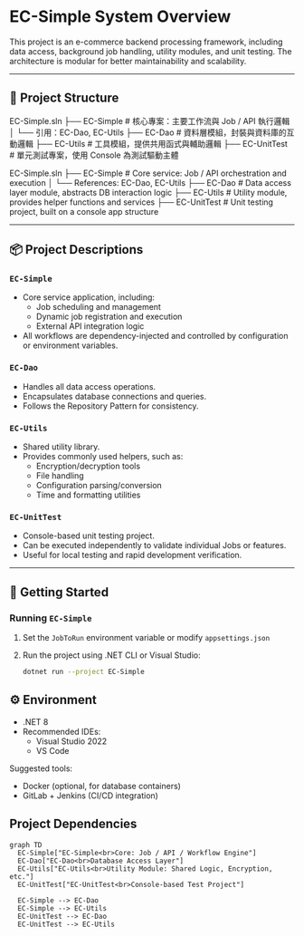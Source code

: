 # EC-Simple System Overview

This project is an e-commerce backend processing framework, including data access, background job handling, utility modules, and unit testing. The architecture is modular for better maintainability and scalability.

---

## 🧩 Project Structure
EC-Simple.sln 
├── EC-Simple # 核心專案：主要工作流與 Job / API 執行邏輯 
│ └── 引用：EC-Dao, EC-Utils 
├── EC-Dao # 資料層模組，封裝與資料庫的互動邏輯 
├── EC-Utils # 工具模組，提供共用函式與輔助邏輯 
├── EC-UnitTest # 單元測試專案，使用 Console 為測試驅動主體

EC-Simple.sln 
├── EC-Simple # Core service: Job / API orchestration and execution 
│ └── References: EC-Dao, EC-Utils 
├── EC-Dao # Data access layer module, abstracts DB interaction logic 
├── EC-Utils # Utility module, provides helper functions and services 
├── EC-UnitTest # Unit testing project, built on a console app structure

---

## 📦 Project Descriptions

### `EC-Simple`
- Core service application, including:
  - Job scheduling and management
  - Dynamic job registration and execution
  - External API integration logic
- All workflows are dependency-injected and controlled by configuration or environment variables.

### `EC-Dao`
- Handles all data access operations.
- Encapsulates database connections and queries.
- Follows the Repository Pattern for consistency.

### `EC-Utils`
- Shared utility library.
- Provides commonly used helpers, such as:
  - Encryption/decryption tools
  - File handling
  - Configuration parsing/conversion
  - Time and formatting utilities

### `EC-UnitTest`
- Console-based unit testing project.
- Can be executed independently to validate individual Jobs or features.
- Useful for local testing and rapid development verification.

---

## 🚀 Getting Started

### Running `EC-Simple`

1. Set the `JobToRun` environment variable or modify `appsettings.json`
2. Run the project using .NET CLI or Visual Studio:

   ```bash
   dotnet run --project EC-Simple

## ⚙️ Environment
* .NET 8
* Recommended IDEs:
    * Visual Studio 2022
    * VS Code

Suggested tools:
* Docker (optional, for database containers)
* GitLab + Jenkins (CI/CD integration)

## Project Dependencies
```mermaid
graph TD
  EC-Simple["EC-Simple<br>Core: Job / API / Workflow Engine"]
  EC-Dao["EC-Dao<br>Database Access Layer"]
  EC-Utils["EC-Utils<br>Utility Module: Shared Logic, Encryption, etc."]
  EC-UnitTest["EC-UnitTest<br>Console-based Test Project"]

  EC-Simple --> EC-Dao
  EC-Simple --> EC-Utils
  EC-UnitTest --> EC-Dao
  EC-UnitTest --> EC-Utils
```